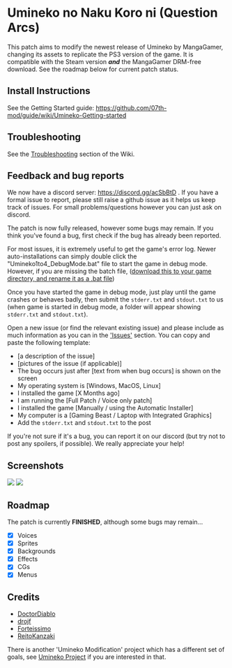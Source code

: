 # Umineko no Naku Koro ni (Question Arcs) 

This patch aims to modify the newest release of Umineko by MangaGamer, changing its assets to replicate the PS3 version of the game.
It is compatible with the Steam version ***and*** the MangaGamer DRM-free download. See the roadmap below for current patch status.

## Install Instructions

See the Getting Started guide: https://github.com/07th-mod/guide/wiki/Umineko-Getting-started

## Troubleshooting

See the [Troubleshooting](https://github.com/07th-mod/guide/wiki/Umineko-Part-1---Voice-and-Graphics-Patch#troubleshooting) section of the Wiki.

## Feedback and bug reports

We now have a discord server: https://discord.gg/acSbBtD . If you have a formal issue to report, please still raise a github issue as it helps us keep track of issues. For small problems/questions however you can just ask on discord.

The patch is now fully released, however some bugs may remain. If you think you've found a bug, first check if the bug has already been reported.

For most issues, it is extremely useful to get the game's error log. Newer auto-installations can simply double click the "Umineko1to4_DebugMode.bat" file to start the game in debug mode. However, if you are missing the batch file, ([download this to your game directory, and rename it as a .bat file](https://github.com/07th-mod/resources/raw/master/umineko-question/utilities/StartUminekoInDebugMode.bat))

Once you have started the game in debug mode, just play until the game crashes or behaves badly, then submit the `stderr.txt` and `stdout.txt` to us (when game is started in debug mode, a folder will appear showing `stderr.txt` and `stdout.txt`).

Open a new issue (or find the relevant existing issue) and please include as much information as you can in the ['Issues'](https://github.com/07th-mod/umineko-question/issues) section. You can copy and paste the following template:

- [a description of the issue]
- [pictures of the issue (if applicable)]
- The bug occurs just after [text from when bug occurs] is shown on the screen
- My operating system is [Windows, MacOS, Linux]
- I installed the game [X Months ago]
- I am running the [Full Patch / Voice only patch]
- I installed the game [Manually / using the Automatic Installer]
- My computer is a [Gaming Beast / Laptop with Integrated Graphics]
- Add the `stderr.txt` and `stdout.txt` to the post

If you're not sure if it's a bug, you can report it on our discord (but try not to post any spoilers, if possible).
We really appreciate your help!

## Screenshots

![](https://i.imgur.com/EWITCxL.jpg)
![](https://i.imgur.com/NXUNU4r.jpg)

## Roadmap

The patch is currently **FINISHED**, although some bugs may remain...

- [x] Voices
- [x] Sprites
- [x] Backgrounds
- [x] Effects
- [x] CGs
- [x] Menus

## Credits

 * [DoctorDiablo](https://github.com/DoctorDiablo)
 * [drojf](https://github.com/drojf)
 * [Forteissimo](https://github.com/Forteissimo)
 * [ReitoKanzaki](https://github.com/ReitoKanzaki)

There is another 'Umineko Modification' project which has a different set of goals, see [Umineko Project](https://umineko-project.org/en/) if you are interested in that.
